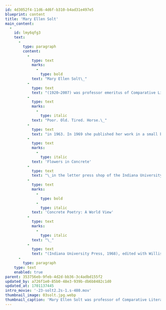 ```yaml
---
id: 4d3052f4-11d6-4d6f-b310-b4ad31e497e5
blueprint: content
title: 'Mary Ellen Solt'
main_content:
  -
    id: lmy6qfg3
    text:
      -
        type: paragraph
        content:
          -
            type: text
            marks:
              -
                type: bold
            text: "Mary Ellen Solt\_"
          -
            type: text
            text: "(1920—2007) was professor emeritus of Comparative Literature at Indiana University, Bloomington, where she had taught from 1967 to 1991. She is especially known for her works in concrete poetry. She developed an interest in concrete poetry in the early 1960s and her first concrete poem, \"White Rose,\" was published in Ian Hamilton Finlay's\_"
          -
            type: text
            marks:
              -
                type: italic
            text: "Poor. Old. Tired. Horse.\_"
          -
            type: text
            text: "in 1963. In 1969 she published her work in a small book called\_"
          -
            type: text
            marks:
              -
                type: italic
            text: 'Flowers in Concrete'
          -
            type: text
            text: "\_in the letter press shop of the Indiana University Graphic Design program. Solt then edited\_"
          -
            type: text
            marks:
              -
                type: bold
              -
                type: italic
            text: 'Concrete Poetry: A World View'
          -
            type: text
            marks:
              -
                type: italic
            text: "\_"
          -
            type: text
            text: "(Indiana University Press, 1968), edited with Willis Barnstone, which remains one of the major anthologies on concrete poetry.\_"
      -
        type: paragraph
    type: text
    enabled: true
parent: 353756eb-9feb-4d2d-bb36-3c4adbd155f2
updated_by: a726f1e0-85b0-48e3-939b-db6b8482c1d0
updated_at: 1701137445
intro_movie: '-23-solt2.2s-1.s-480.mov'
thumbnail_image: 03solt.jpg.webp
thumbnail_caption: 'Mary Ellen Solt was professor of Comparative Literature at Indiana University, Bloomington, where she had taught from 1967 to 1991. She developed an interest in concrete poetry in the early 1960s and published her work called Flowers in Concrete in the letter press shop of the Indiana University Graphic Design program. Solt then edited Concrete Poetry: A World View (Indiana University Press, 1968), which remains one of the major anthologies on concrete poetry.'
---
```

